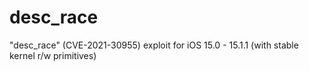 # desc_race
"desc_race" (CVE-2021-30955) exploit for iOS 15.0 - 15.1.1 (with stable kernel r/w primitives)
